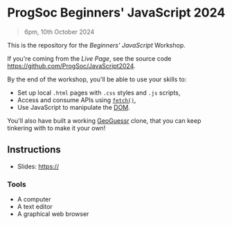 # ProgSoc Beginners' JavaScript 2024

> 6pm, 10th October 2024

This is the repository for the *Beginners' JavaScript* Workshop.

If you're coming from the *Live Page*, see the source code <https://github.com/ProgSoc/JavaScript2024>.

By the end of the workshop, you'll be able to use your skills to:

* Set up local `.html` pages with `.css` styles and `.js` scripts,
* Access and consume APIs using [`fetch()`](https://developer.mozilla.org/en-US/docs/Web/API/Fetch_API/Using_Fetch),
* Use JavaScript to manipulate the [DOM](https://en.wikipedia.org/wiki/Document_Object_Model).

You'll also have built a working [GeoGuessr](https://www.geoguessr.com/) clone, that you can keep tinkering with to make it your own!


## Instructions

* Slides: <https://>

### Tools

* A computer
* A text editor
* A graphical web browser

<!-- ## Workshop

* HTML File
  * Text
  * Tags
  * Documents
* Basic Scripting
  * Logging
    * ***Scoring***
  * `document.write`
  * The DOM
    * `textContent`
    * `innerHTML`
    * (`<input>`)`.value`
    * `onclick=`
    * `append()`
* Components
  * ***Compass***
    * For-loop to simulate spin
  * ***Zoom Controls***
  * ***Map Panel***
    * Make Guess
  * ***Game Status***
    * Round Number
    * Score (e^(-(ex)^2))


### Wish-list

* Seeded random for co-op or multiplayer campaigns
* Or WebRTC? -->
